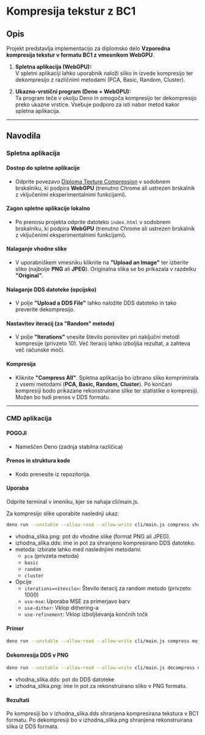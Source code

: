 # Kompresija tekstur z BC1

## Opis

Projekt predstavlja implementacijo za diplomsko delo **Vzporedna kompresija tekstur v formatu BC1 z vmesnikom WebGPU**.

1. **Spletna aplikacija (WebGPU):**  
   V spletni aplikaciji lahko uporabnik naloži sliko in izvede kompresijo ter dekompresijo z različnimi metodami (PCA, Basic, Random, Cluster).

2. **Ukazno-vrstični program (Deno + WebGPU):**  
   Ta program teče v okolju Deno in omogoča kompresijo ter dekompresijo preko ukazne vrstice. Vsebuje podporo za isti nabor metod kakor spletna aplikacija.

---

## Navodila

### Spletna aplikacija

#### Dostop do spletne aplikacije

- Odprite povezavo [Diploma Texture Compression](https://alenci.github.io/DiplomaTextureCompression/) v sodobnem brskalniku, ki podpira **WebGPU** (trenutno Chrome ali ustrezen brskalnik z vključenimi eksperimentalnimi funkcijami).

#### Zagon spletne aplikacije lokalno

- Po prenosu projekta odprite datoteko `index.html` v sodobnem brskalniku, ki podpira **WebGPU** (trenutno Chrome ali ustrezen brskalnik z vključenimi eksperimentalnimi funkcijami).

#### Nalaganje vhodne slike

- V uporabniškem vmesniku kliknite na **"Upload an Image"** ter izberite sliko (najbolje **PNG** ali **JPEG**). Originalna slika se bo prikazala v razdelku **"Original"**.

#### Nalaganje DDS datoteke (opcijsko)

- V polje **"Upload a DDS File"** lahko naložite DDS datoteko in tako preverite dekompresijo.

#### Nastavitev iteracij (za "Random" metodo)

- V polje **"Iterations"** vnesite število ponovitev pri naključni metodi kompresije (privzeto 10). Več iteracij lahko izboljša rezultat, a zahteva več računske moči.

#### Kompresija

- Kliknite **"Compress All"**. Spletna aplikacija bo izbrano sliko komprimirala z vsemi metodami (**PCA, Basic, Random, Cluster**). Po končani kompresiji bodo prikazane rekonstruirane slike ter statistike o kompresiji. Možen bo tudi prenos v DDS formatu.

---

### CMD aplikacija

#### POGOJI

- Nameščen Deno (zadnja stabilna različica)

#### Prenos in struktura kode

- Kodo prenesite iz repozitorija.

#### Uporaba

Odprite terminal v imeniku, kjer se nahaja cli/main.js.

Za kompresijo slike uporabite naslednji ukaz:

```bash
deno run --unstable --allow-read --allow-write cli/main.js compress vhodna_slika.png izhodna_slika.dds [metoda] [opcije]
```

- vhodna_slika.png: pot do vhodne slike (format PNG ali JPEG).
- izhodna_slika.dds: ime in pot za shranjeno kompresirano DDS datoteko.
- metoda: izbirate lahko med naslednjimi metodami:
  - `pca` (privzeta metoda)  
  - `basic`  
  - `random`  
  - `cluster`
- Opcije
  - `iterations=<število>`: Število iteracij za random metodo (privzeto: 1000)
  - `use-mse`: Uporaba MSE za primerjavo barv
  - `use-dither`: Vklop dithering-a
  - `use-refinement`: Vklop izboljševanja končnih točk

#### Primer

```bash
deno run --unstable --allow-read --allow-write cli/main.js compress moja_slika.png moja_slika.dds pca
```

#### Dekomresija DDS v PNG

```bash
deno run --unstable --allow-read --allow-write cli/main.js decompress moja_slika.dds izhodna_slika.png
```

- vhodna_slika.dds: pot do DDS datoteke
- izhodna_slika.png: ime in pot za rekonstruirano sliko v PNG formatu.

#### Rezultati

Po kompresiji bo v izhodna_slika.dds shranjena kompresirana tekstura v BC1 formatu.
Po dekompresiji bo v izhodna_slika.png shranjena rekonstruirana slika iz DDS formata.
